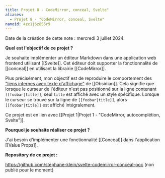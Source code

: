 ```yaml
---
title: Projet 8 - CodeMirror, conceal, Svelte"
aliases:
  - Projet 8 - "CodeMirror, conceal, Svelte"
nanoid: 4zc1j6z855r9
---
```

Date de la création de cette note : mercredi 3 juillet 2024.

**Quel est l'objectif de ce projet ?**

Je souhaite implémenter un éditeur Markdown dans une application web frontend utilisant [[Svelte]]. Cet éditeur doit supporter la fonctionnalité de [[conceal]] en utilisant la librairie [[CodeMirror]].

Plus précisément, mon objectif est de reproduire le comportement des ["liens internes avec texte d'affichage"](https://help.obsidian.md/Linking+notes+and+files/Internal+links#Change+the+link+display+text) de [[Obsidian]]. Cela signifie que lorsque le curseur de l'éditeur n'est pas positionné sur la ligne contenant `[[foobar|title]]`, seul `title` est affiché avec un style spécifique. Lorsque le curseur se trouve sur la ligne de `[[foobar|title]]`, alors `[[foobar|title]]` est affiché intégralement.

Ce projet est en lien avec [[Projet 1|Projet 1 - "CodeMirror, autocomplétion, Svelte"]].

**Pourquoi je souhaite réaliser ce projet ?**

J'ai besoin d'implémenter une fonctionnalité [[Conceal]] dans l'application [[Value Props]].

**Repository de ce projet :**

https://github.com/stephane-klein/svelte-codemirror-conceal-poc (non publié pour le moment)

